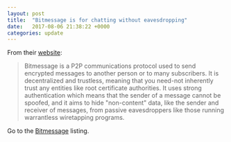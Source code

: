 ```yaml
---
layout: post
title:  "Bitmessage is for chatting without eavesdropping"
date:   2017-08-06 21:38:22 +0000
categories: update
---
```


From their <a href="https://bitmessage.org/wiki/Main_Page">website</a>:

<blockquote>
Bitmessage is a P2P communications protocol used to send encrypted messages to
another person or to many subscribers. It is decentralized and trustless,
meaning that you need-not inherently trust any entities like root
certificate authorities. It uses strong authentication which means that the
sender of a message cannot be spoofed, and it aims to hide "non-content" data,
like the sender and receiver of messages, from passive eavesdroppers
like those running warrantless wiretapping programs.
</blockquote>

Go to the <a href="/products/#Bitmessage">Bitmessage</a> listing.

